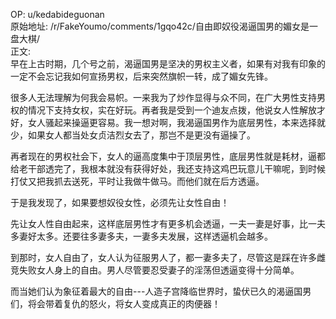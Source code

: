 
OP: u/kedabideguonan  
原始地址: /r/FakeYoumo/comments/1gqo42c/自由即奴役渴逼国男的媚女是一盘大棋/  
正文:  
早在上古时期，几个号之前，渴逼国男是坚决的男权主义者，如果有对我有印象的一定不会忘记我如何宣扬男权，后来突然旗帜一转，成了媚女先锋。

很多人无法理解为何我会易帜。一来我为了炒作显得与众不同，在广大男性支持男权的情况下支持女权，实在好玩。再者我是受到一个迪友点拨，他说女人性解放才好，女人骚起来操逼更容易。我一想对啊，我渴逼国男作为底层男性，本来选择就少，如果女人都当处女贞洁烈女去了，那岂不是更没有逼操了。

再者现在的男权社会下，女人的逼高度集中于顶层男性，底层男性就是耗材，逼都给老干部透完了，我根本就没有获得好处，我还支持这鸡巴玩意儿干嘛呢，到时候打仗又把我抓去送死，平时让我做牛做马。而他们就在后方透逼。

于是我发现了，如果要想奴役女性，必须先让女性自由！

先让女人性自由起来，这样底层男性才有更多机会透逼，一夫一妻是好事，比一夫多妻好太多。还要往多妻多夫，一妻多夫发展，这样透逼机会越多。

到那时，女人自由了，女人认为征服男人了，都一妻多夫了，尽管这是踩在许多雌竞失败女人身上的自由。男人尽管要忍受妻子的淫荡但透逼变得十分简单。

而当她们认为象征着最大的自由---人造子宫降临世界时，蛰伏已久的渴逼国男们，将会带着复仇的怒火，将女人变成真正的肉便器！


